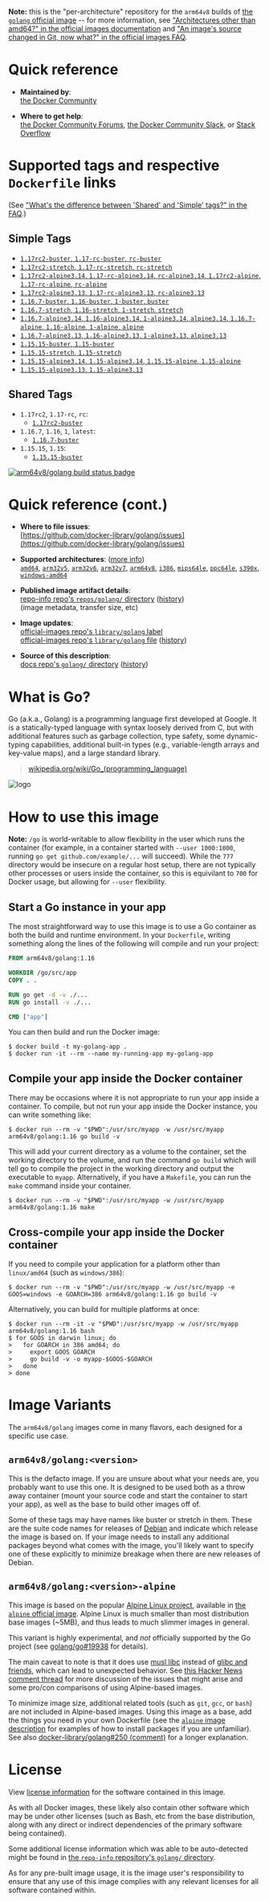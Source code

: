 <!--

********************************************************************************

WARNING:

    DO NOT EDIT "golang/README.md"

    IT IS AUTO-GENERATED

    (from the other files in "golang/" combined with a set of templates)

********************************************************************************

-->

**Note:** this is the "per-architecture" repository for the `arm64v8` builds of [the `golang` official image](https://hub.docker.com/_/golang) -- for more information, see ["Architectures other than amd64?" in the official images documentation](https://github.com/docker-library/official-images#architectures-other-than-amd64) and ["An image's source changed in Git, now what?" in the official images FAQ](https://github.com/docker-library/faq#an-images-source-changed-in-git-now-what).

# Quick reference

-	**Maintained by**:  
	[the Docker Community](https://github.com/docker-library/golang)

-	**Where to get help**:  
	[the Docker Community Forums](https://forums.docker.com/), [the Docker Community Slack](https://dockr.ly/slack), or [Stack Overflow](https://stackoverflow.com/search?tab=newest&q=docker)

# Supported tags and respective `Dockerfile` links

(See ["What's the difference between 'Shared' and 'Simple' tags?" in the FAQ](https://github.com/docker-library/faq#whats-the-difference-between-shared-and-simple-tags).)

## Simple Tags

-	[`1.17rc2-buster`, `1.17-rc-buster`, `rc-buster`](https://github.com/docker-library/golang/blob/88c510c850185f6d6cfc454e5ac7970293dafaee/1.17-rc/buster/Dockerfile)
-	[`1.17rc2-stretch`, `1.17-rc-stretch`, `rc-stretch`](https://github.com/docker-library/golang/blob/88c510c850185f6d6cfc454e5ac7970293dafaee/1.17-rc/stretch/Dockerfile)
-	[`1.17rc2-alpine3.14`, `1.17-rc-alpine3.14`, `rc-alpine3.14`, `1.17rc2-alpine`, `1.17-rc-alpine`, `rc-alpine`](https://github.com/docker-library/golang/blob/88c510c850185f6d6cfc454e5ac7970293dafaee/1.17-rc/alpine3.14/Dockerfile)
-	[`1.17rc2-alpine3.13`, `1.17-rc-alpine3.13`, `rc-alpine3.13`](https://github.com/docker-library/golang/blob/88c510c850185f6d6cfc454e5ac7970293dafaee/1.17-rc/alpine3.13/Dockerfile)
-	[`1.16.7-buster`, `1.16-buster`, `1-buster`, `buster`](https://github.com/docker-library/golang/blob/4c1da70f967b2b38b254e166e787d017cc9ca351/1.16/buster/Dockerfile)
-	[`1.16.7-stretch`, `1.16-stretch`, `1-stretch`, `stretch`](https://github.com/docker-library/golang/blob/4c1da70f967b2b38b254e166e787d017cc9ca351/1.16/stretch/Dockerfile)
-	[`1.16.7-alpine3.14`, `1.16-alpine3.14`, `1-alpine3.14`, `alpine3.14`, `1.16.7-alpine`, `1.16-alpine`, `1-alpine`, `alpine`](https://github.com/docker-library/golang/blob/4c1da70f967b2b38b254e166e787d017cc9ca351/1.16/alpine3.14/Dockerfile)
-	[`1.16.7-alpine3.13`, `1.16-alpine3.13`, `1-alpine3.13`, `alpine3.13`](https://github.com/docker-library/golang/blob/4c1da70f967b2b38b254e166e787d017cc9ca351/1.16/alpine3.13/Dockerfile)
-	[`1.15.15-buster`, `1.15-buster`](https://github.com/docker-library/golang/blob/0fc9e498c9c5aeb39f7d1f58d50eb00e8a1f10f4/1.15/buster/Dockerfile)
-	[`1.15.15-stretch`, `1.15-stretch`](https://github.com/docker-library/golang/blob/0fc9e498c9c5aeb39f7d1f58d50eb00e8a1f10f4/1.15/stretch/Dockerfile)
-	[`1.15.15-alpine3.14`, `1.15-alpine3.14`, `1.15.15-alpine`, `1.15-alpine`](https://github.com/docker-library/golang/blob/0fc9e498c9c5aeb39f7d1f58d50eb00e8a1f10f4/1.15/alpine3.14/Dockerfile)
-	[`1.15.15-alpine3.13`, `1.15-alpine3.13`](https://github.com/docker-library/golang/blob/0fc9e498c9c5aeb39f7d1f58d50eb00e8a1f10f4/1.15/alpine3.13/Dockerfile)

## Shared Tags

-	`1.17rc2`, `1.17-rc`, `rc`:
	-	[`1.17rc2-buster`](https://github.com/docker-library/golang/blob/88c510c850185f6d6cfc454e5ac7970293dafaee/1.17-rc/buster/Dockerfile)
-	`1.16.7`, `1.16`, `1`, `latest`:
	-	[`1.16.7-buster`](https://github.com/docker-library/golang/blob/4c1da70f967b2b38b254e166e787d017cc9ca351/1.16/buster/Dockerfile)
-	`1.15.15`, `1.15`:
	-	[`1.15.15-buster`](https://github.com/docker-library/golang/blob/0fc9e498c9c5aeb39f7d1f58d50eb00e8a1f10f4/1.15/buster/Dockerfile)

[![arm64v8/golang build status badge](https://img.shields.io/jenkins/s/https/doi-janky.infosiftr.net/job/multiarch/job/arm64v8/job/golang.svg?label=arm64v8/golang%20%20build%20job)](https://doi-janky.infosiftr.net/job/multiarch/job/arm64v8/job/golang/)

# Quick reference (cont.)

-	**Where to file issues**:  
	[https://github.com/docker-library/golang/issues](https://github.com/docker-library/golang/issues)

-	**Supported architectures**: ([more info](https://github.com/docker-library/official-images#architectures-other-than-amd64))  
	[`amd64`](https://hub.docker.com/r/amd64/golang/), [`arm32v5`](https://hub.docker.com/r/arm32v5/golang/), [`arm32v6`](https://hub.docker.com/r/arm32v6/golang/), [`arm32v7`](https://hub.docker.com/r/arm32v7/golang/), [`arm64v8`](https://hub.docker.com/r/arm64v8/golang/), [`i386`](https://hub.docker.com/r/i386/golang/), [`mips64le`](https://hub.docker.com/r/mips64le/golang/), [`ppc64le`](https://hub.docker.com/r/ppc64le/golang/), [`s390x`](https://hub.docker.com/r/s390x/golang/), [`windows-amd64`](https://hub.docker.com/r/winamd64/golang/)

-	**Published image artifact details**:  
	[repo-info repo's `repos/golang/` directory](https://github.com/docker-library/repo-info/blob/master/repos/golang) ([history](https://github.com/docker-library/repo-info/commits/master/repos/golang))  
	(image metadata, transfer size, etc)

-	**Image updates**:  
	[official-images repo's `library/golang` label](https://github.com/docker-library/official-images/issues?q=label%3Alibrary%2Fgolang)  
	[official-images repo's `library/golang` file](https://github.com/docker-library/official-images/blob/master/library/golang) ([history](https://github.com/docker-library/official-images/commits/master/library/golang))

-	**Source of this description**:  
	[docs repo's `golang/` directory](https://github.com/docker-library/docs/tree/master/golang) ([history](https://github.com/docker-library/docs/commits/master/golang))

# What is Go?

Go (a.k.a., Golang) is a programming language first developed at Google. It is a statically-typed language with syntax loosely derived from C, but with additional features such as garbage collection, type safety, some dynamic-typing capabilities, additional built-in types (e.g., variable-length arrays and key-value maps), and a large standard library.

> [wikipedia.org/wiki/Go_(programming_language)](http://en.wikipedia.org/wiki/Go_%28programming_language%29)

![logo](https://raw.githubusercontent.com/docker-library/docs/01c12653951b2fe592c1f93a13b4e289ada0e3a1/golang/logo.png)

# How to use this image

**Note:** `/go` is world-writable to allow flexibility in the user which runs the container (for example, in a container started with `--user 1000:1000`, running `go get github.com/example/...` will succeed). While the `777` directory would be insecure on a regular host setup, there are not typically other processes or users inside the container, so this is equivilant to `700` for Docker usage, but allowing for `--user` flexibility.

## Start a Go instance in your app

The most straightforward way to use this image is to use a Go container as both the build and runtime environment. In your `Dockerfile`, writing something along the lines of the following will compile and run your project:

```dockerfile
FROM arm64v8/golang:1.16

WORKDIR /go/src/app
COPY . .

RUN go get -d -v ./...
RUN go install -v ./...

CMD ["app"]
```

You can then build and run the Docker image:

```console
$ docker build -t my-golang-app .
$ docker run -it --rm --name my-running-app my-golang-app
```

## Compile your app inside the Docker container

There may be occasions where it is not appropriate to run your app inside a container. To compile, but not run your app inside the Docker instance, you can write something like:

```console
$ docker run --rm -v "$PWD":/usr/src/myapp -w /usr/src/myapp arm64v8/golang:1.16 go build -v
```

This will add your current directory as a volume to the container, set the working directory to the volume, and run the command `go build` which will tell go to compile the project in the working directory and output the executable to `myapp`. Alternatively, if you have a `Makefile`, you can run the `make` command inside your container.

```console
$ docker run --rm -v "$PWD":/usr/src/myapp -w /usr/src/myapp arm64v8/golang:1.16 make
```

## Cross-compile your app inside the Docker container

If you need to compile your application for a platform other than `linux/amd64` (such as `windows/386`):

```console
$ docker run --rm -v "$PWD":/usr/src/myapp -w /usr/src/myapp -e GOOS=windows -e GOARCH=386 arm64v8/golang:1.16 go build -v
```

Alternatively, you can build for multiple platforms at once:

```console
$ docker run --rm -it -v "$PWD":/usr/src/myapp -w /usr/src/myapp arm64v8/golang:1.16 bash
$ for GOOS in darwin linux; do
>   for GOARCH in 386 amd64; do
>     export GOOS GOARCH
>     go build -v -o myapp-$GOOS-$GOARCH
>   done
> done
```

# Image Variants

The `arm64v8/golang` images come in many flavors, each designed for a specific use case.

## `arm64v8/golang:<version>`

This is the defacto image. If you are unsure about what your needs are, you probably want to use this one. It is designed to be used both as a throw away container (mount your source code and start the container to start your app), as well as the base to build other images off of.

Some of these tags may have names like buster or stretch in them. These are the suite code names for releases of [Debian](https://wiki.debian.org/DebianReleases) and indicate which release the image is based on. If your image needs to install any additional packages beyond what comes with the image, you'll likely want to specify one of these explicitly to minimize breakage when there are new releases of Debian.

## `arm64v8/golang:<version>-alpine`

This image is based on the popular [Alpine Linux project](https://alpinelinux.org), available in [the `alpine` official image](https://hub.docker.com/_/alpine). Alpine Linux is much smaller than most distribution base images (~5MB), and thus leads to much slimmer images in general.

This variant is highly experimental, and *not* officially supported by the Go project (see [golang/go#19938](https://github.com/golang/go/issues/19938) for details).

The main caveat to note is that it does use [musl libc](https://musl.libc.org) instead of [glibc and friends](https://www.etalabs.net/compare_libcs.html), which can lead to unexpected behavior. See [this Hacker News comment thread](https://news.ycombinator.com/item?id=10782897) for more discussion of the issues that might arise and some pro/con comparisons of using Alpine-based images.

To minimize image size, additional related tools (such as `git`, `gcc`, or `bash`) are not included in Alpine-based images. Using this image as a base, add the things you need in your own Dockerfile (see the [`alpine` image description](https://hub.docker.com/_/alpine/) for examples of how to install packages if you are unfamiliar). See also [docker-library/golang#250 (comment)](https://github.com/docker-library/golang/issues/250#issuecomment-451201761) for a longer explanation.

# License

View [license information](http://golang.org/LICENSE) for the software contained in this image.

As with all Docker images, these likely also contain other software which may be under other licenses (such as Bash, etc from the base distribution, along with any direct or indirect dependencies of the primary software being contained).

Some additional license information which was able to be auto-detected might be found in [the `repo-info` repository's `golang/` directory](https://github.com/docker-library/repo-info/tree/master/repos/golang).

As for any pre-built image usage, it is the image user's responsibility to ensure that any use of this image complies with any relevant licenses for all software contained within.
